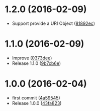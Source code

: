 <a name="1.2.0"></a>
# 1.2.0 (2016-02-09)


* Support provide a URI Object ([81892ec](https://github.com/kikobeats/is-uri/commit/81892ec))



<a name="1.1.0"></a>
# 1.1.0 (2016-02-09)


* Improve ([0373dee](https://github.com/kikobeats/is-uri/commit/0373dee))
* Release 1.1.0 ([9b7cb6e](https://github.com/kikobeats/is-uri/commit/9b7cb6e))



<a name="1.0.0"></a>
# 1.0.0 (2016-02-04)


* first commit ([4a59545](https://github.com/kikobeats/is-uri/commit/4a59545))
* Release 1.0.0 ([43fa823](https://github.com/kikobeats/is-uri/commit/43fa823))



